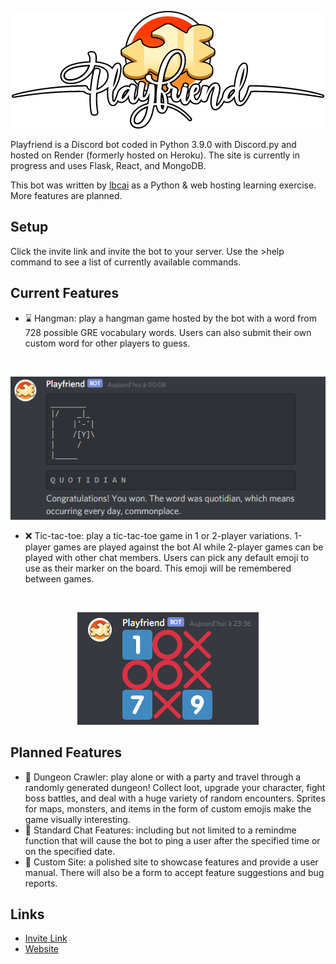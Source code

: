 <p align="center" width="100%">
  <img src="Images/pf_500w_logo.png?raw=true" alt="Playfriend graphical header.">
</p>

Playfriend is a Discord bot coded in Python 3.9.0 with Discord.py and hosted on Render (formerly hosted on Heroku). The site is currently in progress and uses Flask, React, and MongoDB.

This bot was written by [lbcai](https://github.com/lbcai) as a Python & web hosting learning exercise. More features are planned.

## Setup
Click the invite link and invite the bot to your server. Use the >help command to see a list of currently available commands.

## Current Features
*   :hourglass: Hangman: play a hangman game hosted by the bot with a word from 728 possible GRE vocabulary words. Users can also submit their own custom word for other players to guess.
<br>
<p align="center" width="100%">
  <img src="Images/playfriendhm.PNG?raw=true" alt="An example hangman game.">
</p>

*   :x: Tic-tac-toe: play a tic-tac-toe game in 1 or 2-player variations. 1-player games are played against the bot AI while 2-player games can be played with other chat members. Users can pick any default emoji to use as their marker on the board. This emoji will be remembered between games.
<br>
<p align="center" width="100%">
  <img src="Images/playfriendtt.PNG?raw=true" alt="An example tic-tac-toe board.">
</p>

## Planned Features
*   :game_die: Dungeon Crawler: play alone or with a party and travel through a randomly generated dungeon! Collect loot, upgrade your character, fight boss battles, and deal with a huge variety of random encounters. Sprites for maps, monsters, and items in the form of custom emojis make the game visually interesting. 
*   :bell: Standard Chat Features: including but not limited to a remindme function that will cause the bot to ping a user after the specified time or on the specified date.
*   :scroll: Custom Site: a polished site to showcase features and provide a user manual. There will also be a form to accept feature suggestions and bug reports.


## Links
*   [Invite Link](https://discord.com/api/oauth2/authorize?client_id=785345529722175498&permissions=470080&scope=bot)
*   [Website](https://playfriend.onrender.com/)
